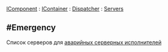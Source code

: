 ﻿---
Title: Компонент Service.Servers.Emergency
Keywords:
Link: .Service.Servers.Emergency
---

[IComponent](topic:.Custom.ComClasses.IComponent) :
[IContainer](topic:.Custom.ComClasses.IContainer) :
[Dispatcher](topic:.Custom.ComClasses.Service.Dispatcher.Default) :
[Servers](topic:.Custom.ComClasses.Service.Servers.Default)

#Emergency
---

Список серверов для [аварийных серверных исполнителей](topic:.Custom.ComClasses.Service.Listeners.Emergency.Default)